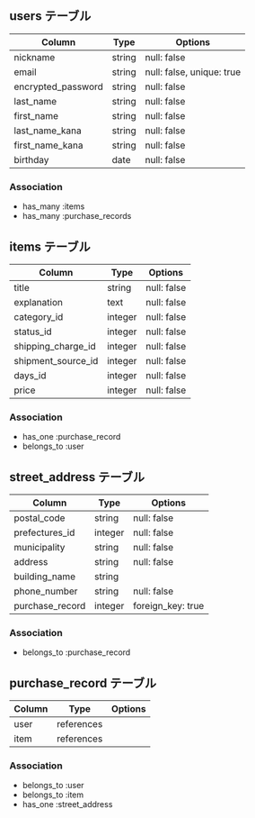 ## users テーブル

|Column                   |Type   |Options                  |
|-------------------------|-------|-------------------------|
|nickname                 |string |null: false              |
|email                    |string |null: false, unique: true|
|encrypted_password       |string |null: false              |
|last_name                |string |null: false              |
|first_name               |string |null: false              |
|last_name_kana           |string |null: false              |
|first_name_kana          |string |null: false              |
|birthday                 |date   |null: false              |


### Association
- has_many :items
- has_many :purchase_records

## items テーブル

|Column             |Type   |Options    |
|-------------------|-------|-----------|
|title              |string |null: false|
|explanation        |text   |null: false|
|category_id        |integer|null: false|
|status_id          |integer|null: false|
|shipping_charge_id |integer|null: false|
|shipment_source_id |integer|null: false|
|days_id            |integer|null: false|
|price              |integer|null: false|


### Association
- has_one    :purchase_record
- belongs_to :user

## street_address テーブル

|Column         |Type   |Options          |
|---------------|-------|-----------------|
|postal_code    |string |null: false      |
|prefectures_id |integer|null: false      |
|municipality   |string |null: false      |
|address        |string |null: false      |
|building_name  |string |                 |
|phone_number   |string |null: false      |
|purchase_record|integer|foreign_key: true|


### Association
- belongs_to :purchase_record


## purchase_record テーブル

|Column |Type      |Options|
|-------|----------|-------|
|user   |references|       |
|item   |references|       |


### Association
- belongs_to :user
- belongs_to :item
- has_one :street_address